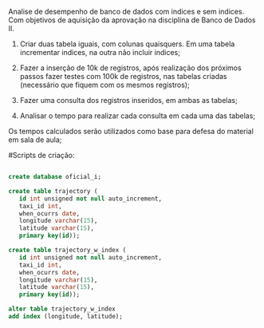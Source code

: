 Analise de desempenho de banco de dados com indices e sem indices.
Com objetivos de aquisição da aprovação na disciplina de Banco de Dados II.

1) Criar duas tabela iguais, com colunas quaisquers. Em uma tabela incrementar indices, na outra não incluir indices;

2) Fazer a inserção de 10k de registros, após realização dos próximos passos fazer testes com 100k de registros, nas tabelas criadas (necessário que fiquem com os mesmos registros);

3) Fazer uma consulta dos registros inseridos, em ambas as tabelas;

4) Analisar o tempo para realizar cada consulta em cada uma das tabelas;

Os tempos calculados serão utilizados como base para defesa do material em sala de aula;

#Scripts de criação:

```SQL

create database oficial_i;

create table trajectory ( 
   id int unsigned not null auto_increment, 
   taxi_id int,
   when_ocurrs date, 
   longitude varchar(15), 
   latitude varchar(15), 
   primary key(id));

create table trajectory_w_index ( 
   id int unsigned not null auto_increment, 
   taxi_id int,
   when_ocurrs date, 
   longitude varchar(15), 
   latitude varchar(15), 
   primary key(id)); 

alter table trajectory_w_index
add index (longitude, latitude);

```
